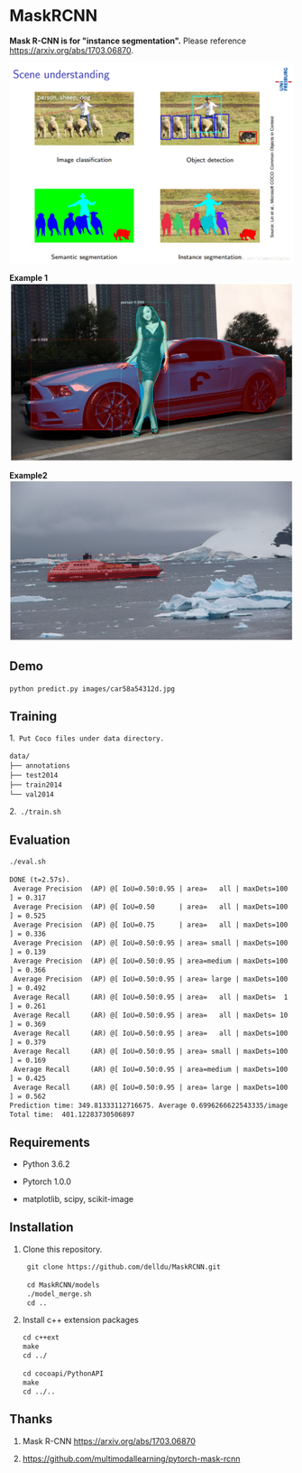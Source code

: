 # MaskRCNN

**Mask R-CNN is for  "instance segmentation".** Please reference  https://arxiv.org/abs/1703.06870.

![](output/20171121232307984.png)



**Example 1**
![](output/car58a54312d.jpg)

**Example2** 
![](output/cruiseimg8250.jpg)



## Demo

`python predict.py images/car58a54312d.jpg`


## Training
1.` Put Coco files under data directory.`  

   `data/`  
   `├── annotations`    
   `├── test2014`    
   `├── train2014`  
   `└── val2014`  

2.` ./train.sh`  



## Evaluation

```
./eval.sh

DONE (t=2.57s).
 Average Precision  (AP) @[ IoU=0.50:0.95 | area=   all | maxDets=100 ] = 0.317  
 Average Precision  (AP) @[ IoU=0.50      | area=   all | maxDets=100 ] = 0.525  
 Average Precision  (AP) @[ IoU=0.75      | area=   all | maxDets=100 ] = 0.336  
 Average Precision  (AP) @[ IoU=0.50:0.95 | area= small | maxDets=100 ] = 0.139  
 Average Precision  (AP) @[ IoU=0.50:0.95 | area=medium | maxDets=100 ] = 0.366  
 Average Precision  (AP) @[ IoU=0.50:0.95 | area= large | maxDets=100 ] = 0.492  
 Average Recall     (AR) @[ IoU=0.50:0.95 | area=   all | maxDets=  1 ] = 0.261  
 Average Recall     (AR) @[ IoU=0.50:0.95 | area=   all | maxDets= 10 ] = 0.369  
 Average Recall     (AR) @[ IoU=0.50:0.95 | area=   all | maxDets=100 ] = 0.379  
 Average Recall     (AR) @[ IoU=0.50:0.95 | area= small | maxDets=100 ] = 0.169  
 Average Recall     (AR) @[ IoU=0.50:0.95 | area=medium | maxDets=100 ] = 0.425  
 Average Recall     (AR) @[ IoU=0.50:0.95 | area= large | maxDets=100 ] = 0.562  
Prediction time: 349.81333112716675. Average 0.6996266622543335/image
Total time:  401.12283730506897
```



## Requirements

* Python 3.6.2

* Pytorch 1.0.0

* matplotlib, scipy, scikit-image


## Installation
1. Clone this repository.

        git clone https://github.com/delldu/MaskRCNN.git
        
        cd MaskRCNN/models
        ./model_merge.sh  
        cd ..  

2. Install c++ extension packages

       cd c++ext  
       make  
       cd ../
       
       cd cocoapi/PythonAPI  
       make  
       cd ../..



## Thanks

1. Mask R-CNN https://arxiv.org/abs/1703.06870

2. https://github.com/multimodallearning/pytorch-mask-rcnn


